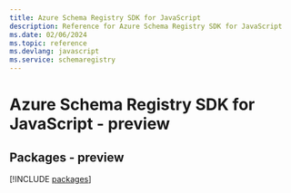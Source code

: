 ```yaml
---
title: Azure Schema Registry SDK for JavaScript
description: Reference for Azure Schema Registry SDK for JavaScript
ms.date: 02/06/2024
ms.topic: reference
ms.devlang: javascript
ms.service: schemaregistry
---
```

# Azure Schema Registry SDK for JavaScript - preview
## Packages - preview
[!INCLUDE [packages](schema-registry-index.md)]